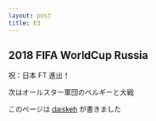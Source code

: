 ```yaml
---
layout: post
title: E3
---
```


## 2018 FIFA WorldCup Russia

祝：日本 FT 進出！

次はオールスター軍団のベルギーと大戦

このページは [daiskeh](https://google.com/+daisukeosada) が書きました

